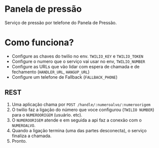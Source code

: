 Panela de pressão 
==========================

Serviço de pressão por telefone do Panela de Pressão.


# Como funciona?

 - Configure as chaves do twilio no env. `TWILIO_KEY` e `TWILIO_TOKEN`
 - Configure o numero que o serviço vai usar no env, `TWILIO_NUMBER`
 - Configure as URLs que vão lidar com espera de chamada e de fechamento (`HANDLER_URL`, `HANGUP_URL`)
 - Configure um telefone de Fallback (`FALLBACK_PHONE`)
 
 
## REST

1. Uma aplicação chama por `POST /handle/:numeroalvo/:numeroorigem`
2. O twilio faz a ligação do número que voce configurou (`TWILIO NUMBER`) para o `NUMEROORIGEM` (usuário. etc).
3. O `NUMEROORIGEM` atende e em seguida a api faz a conexão com o `NUMEROALVO`.
4. Quando a ligação termina (uma das partes desconecta), o serviço finaliza a chamada.
5. Pronto.



